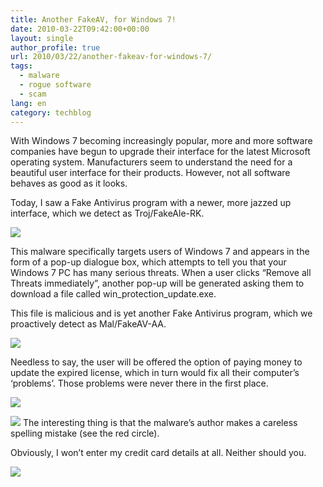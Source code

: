 ```yaml
---
title: Another FakeAV, for Windows 7!
date: 2010-03-22T09:42:00+00:00
layout: single
author_profile: true
url: 2010/03/22/another-fakeav-for-windows-7/
tags:
  - malware
  - rogue software
  - scam
lang: en
category: techblog
---
```

With Windows 7 becoming increasingly popular, more and more software companies have begun to upgrade their interface for the latest Microsoft operating system. Manufacturers seem to understand the need for a beautiful user interface for their products. However, not all software behaves as good as it looks.

Today, I saw a Fake Antivirus program with a newer, more jazzed up interface, which we detect as Troj/FakeAle-RK.

[![](http://3.bp.blogspot.com/_vaUVXcmC3OI/S6czX0dUPyI/AAAAAAAABUY/yTi_elvPwGY/s400/bfakeale1.jpg)](http://3.bp.blogspot.com/_vaUVXcmC3OI/S6czX0dUPyI/AAAAAAAABUY/yTi_elvPwGY/s1600-h/bfakeale1.jpg)

This malware specifically targets users of Windows 7 and appears in the form of a pop-up dialogue box, which attempts to tell you that your Windows 7 PC has many serious threats. When a user clicks “Remove all Threats immediately”, another pop-up will be generated asking them to download a file called win\_protection\_update.exe.

This file is malicious and is yet another Fake Antivirus program, which we proactively detect as Mal/FakeAV-AA.

[![](http://1.bp.blogspot.com/_vaUVXcmC3OI/S6czjxCFI9I/AAAAAAAABUc/lXu0-HSqNsk/s400/bfakeale2.jpg)](http://1.bp.blogspot.com/_vaUVXcmC3OI/S6czjxCFI9I/AAAAAAAABUc/lXu0-HSqNsk/s1600-h/bfakeale2.jpg)

Needless to say, the user will be offered the option of paying money to update the expired license, which in turn would fix all their computer’s ‘problems’. Those problems were never there in the first place.

[![](http://2.bp.blogspot.com/_vaUVXcmC3OI/S6czzVh2T4I/AAAAAAAABUg/r00FOrdvBpY/s400/bfakeale3.jpg)](http://2.bp.blogspot.com/_vaUVXcmC3OI/S6czzVh2T4I/AAAAAAAABUg/r00FOrdvBpY/s1600-h/bfakeale3.jpg)

[![](http://4.bp.blogspot.com/_vaUVXcmC3OI/S6czzfD0-6I/AAAAAAAABUk/qNtREdZlPqE/s400/bfakeale4.jpg)](http://4.bp.blogspot.com/_vaUVXcmC3OI/S6czzfD0-6I/AAAAAAAABUk/qNtREdZlPqE/s1600-h/bfakeale4.jpg)
The interesting thing is that the malware’s author makes a careless spelling mistake (see the red circle).

Obviously, I won’t enter my credit card details at all. Neither should you.

[![](http://2.bp.blogspot.com/_vaUVXcmC3OI/S6c0OX_fb4I/AAAAAAAABUo/NuzsbtsU6X4/s400/bfakeale6.jpg)](http://2.bp.blogspot.com/_vaUVXcmC3OI/S6c0OX_fb4I/AAAAAAAABUo/NuzsbtsU6X4/s1600-h/bfakeale6.jpg)
